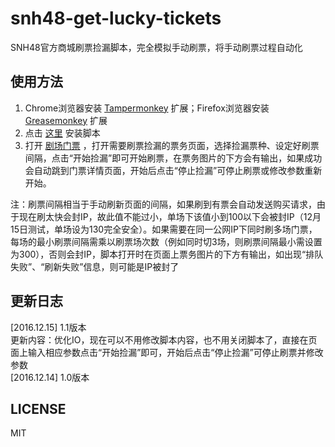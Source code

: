 # snh48-get-lucky-tickets
SNH48官方商城刷票捡漏脚本，完全模拟手动刷票，将手动刷票过程自动化
## 使用方法
1. Chrome浏览器安装 [Tampermonkey](https://chrome.google.com/webstore/detail/dhdgffkkebhmkfjojejmpbldmpobfkfo) 扩展；Firefox浏览器安装 [Greasemonkey](https://addons.mozilla.org/zh-cn/firefox/addon/greasemonkey/) 扩展
2. 点击 [这里](https://github.com/TangHHH/snh48-get-lucky-tickets/raw/master/SNH48%20Lucky%20Ticket%201.1%20(ticket%20page).user.js) 安装脚本
3. 打开 [剧场门票](http://shop.48.cn/tickets) ，打开需要刷票捡漏的票务页面，选择捡漏票种、设定好刷票间隔，点击“开始捡漏”即可开始刷票，在票务图片的下方会有输出，如果成功会自动跳到门票详情页面，开始后点击“停止捡漏”可停止刷票或修改参数重新开始。

注：刷票间隔相当于手动刷新页面的间隔，如果刷到有票会自动发送购买请求，由于现在刷太快会封IP，故此值不能过小，单场下该值小到100以下会被封IP（12月15日测试，单场设为130完全安全）。如果需要在同一公网IP下同时刷多场门票，每场的最小刷票间隔需乘以刷票场次数（例如同时切3场，则刷票间隔最小需设置为300），否则会封IP，脚本打开时在页面上票务图片的下方有输出，如出现“排队失败”、“刷新失败”信息，则可能是IP被封了        
## 更新日志
[2016.12.15] 1.1版本      
更新内容：优化IO，现在可以不用修改脚本内容，也不用关闭脚本了，直接在页面上输入相应参数点击“开始捡漏”即可，开始后点击“停止捡漏”可停止刷票并修改参数     
[2016.12.14] 1.0版本 

## LICENSE
MIT
